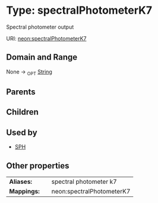 
# Type: spectralPhotometerK7


Spectral photometer output

URI: [neon:spectralPhotometerK7](https://data.neonscience.org/spectralPhotometerK7)


## Domain and Range

None ->  <sub>OPT</sub> [String](types/String.md)

## Parents


## Children


## Used by

 * [SPH](SPH.md)

## Other properties

|  |  |  |
| --- | --- | --- |
| **Aliases:** | | spectral photometer k7 |
| **Mappings:** | | neon:spectralPhotometerK7 |

